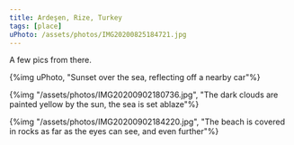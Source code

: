 ```yaml
---
title: Ardeşen, Rize, Turkey
tags: [place]
uPhoto: /assets/photos/IMG20200825184721.jpg
---
```


A few pics from there.

<!-- endexcerpt -->

{%img uPhoto,
	"Sunset over the sea, reflecting off a nearby car"%}

{%img "/assets/photos/IMG20200902180736.jpg", 
	"The dark clouds are painted yellow by the sun, the sea is set ablaze"%}

{%img "/assets/photos/IMG20200902184220.jpg",
	"The beach is covered in rocks as far as the eyes can see, and even further"%}